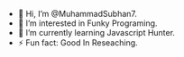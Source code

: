 - 👋 Hi, I’m @MuhammadSubhan7.
- 👀 I’m interested in Funky Programing.
- 🌱 I’m currently learning Javascript Hunter.
- ⚡ Fun fact: Good In Reseaching.

<!---
MuhammadSubhan7/MuhammadSubhan7 is a ✨ special ✨ repository because its `README.md` (this file) appears on your GitHub profile.
You can click the Preview link to take a look at your changes.
--->
